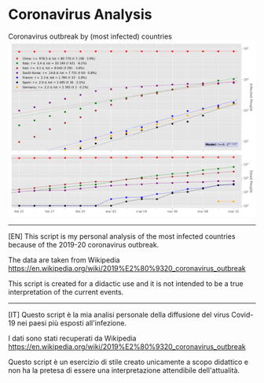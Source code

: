 # Coronavirus Analysis
Coronavirus outbreak by (most infected) countries
![Coronavirus outbreak](coronavirus.png)

---------------------------------------------------
[EN] This script is my personal analysis of the most infected countries
because of the 2019-20 coronavirus outbreak.

The data are taken from Wikipedia
https://en.wikipedia.org/wiki/2019%E2%80%9320_coronavirus_outbreak

This script is created for a didactic use and it is not intended to be a
true interpretation of the current events.

---------------------------------------------------
[IT] Questo script è la mia analisi personale della diffusione del virus Covid-19
nei paesi più esposti all'infezione.

I dati sono stati recuperati da Wikipedia
https://en.wikipedia.org/wiki/2019%E2%80%9320_coronavirus_outbreak

Questo script è un esercizio di stile creato unicamente a
scopo didattico e non ha la pretesa di essere una interpretazione
attendibile dell'attualità.
